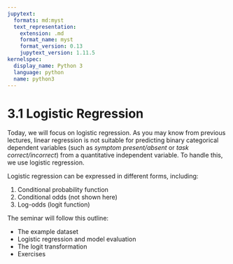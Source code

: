 ```yaml
---
jupytext:
  formats: md:myst
  text_representation:
    extension: .md
    format_name: myst
    format_version: 0.13
    jupytext_version: 1.11.5
kernelspec:
  display_name: Python 3
  language: python
  name: python3
---
```


# 3.1 Logistic Regression

Today, we will focus on logistic regression. As you may know from previous lectures, linear regression is not suitable for predicting binary categorical dependent variables (such as _symptom present/absent_ or _task correct/incorrect_) from a quantitative independent variable. To handle this, we use logistic regression.

Logistic regression can be expressed in different forms, including:

1. Conditional probability function
2. Conditional odds (not shown here)
3. Log-odds (logit function)

The seminar will follow this outline:

- The example dataset
- Logistic regression and model evaluation
- The logit transformation
- Exercises